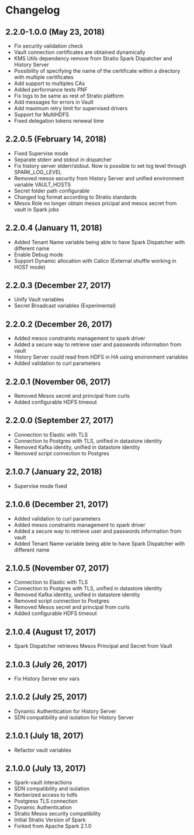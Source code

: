 # Changelog

## 2.2.0-1.0.0 (May 23, 2018)

* Fix security validation check
* Vault connection certificates are obtained dynamically
* KMS Utils dependency remove from Stratio Spark Dispatcher and History Server
* Possibility of specifying the name of the certificate within a directory with multiple certificates
* Add support to multiples CAs
* Added performance tests PNF
* Fix logs to be same as rest of Stratio platform
* Add messages for errors in Vault
* Add maximum retry limit for supervised drivers
* Support for MultiHDFS
* Fixed delegation tokens renewal time

## 2.2.0.5 (February 14, 2018)

* Fixed Supervise mode
* Separate stderr and stdout in dispatcher
* Fix history server stderr/stdout. Now is possible to set log level through SPARK_LOG_LEVEL
* Removed mesos security from History Server and unified environment variable VAULT_HOSTS
* Secret folder path configurable
* Changed log format according to Stratio standards
* Mesos Role no longer obtain mesos pricipal and mesos secret from vault in Spark jobs

## 2.2.0.4 (January 11, 2018)

* Added Tenant Name variable being able to have Spark Dispatcher with different name
* Enable Debug mode
* Support Dynamic allocation with Calico (External shuffle working in HOST mode)

## 2.2.0.3 (December 27, 2017)

* Unify Vault variables
* Secret Broadcast variables (Experimental)

## 2.2.0.2 (December 26, 2017)

* Added mesos constraints management to spark driver
* Added a secure way to retrieve user and passwords information from vault
* History Server could read from HDFS in HA using environment variables
* Added validation to curl parameters

## 2.2.0.1 (November 06, 2017)

* Removed Mesos secret and principal from curls
* Added configurable HDFS timeout

## 2.2.0.0 (September 27, 2017)

* Connection to Elastic with TLS
* Connection to Postgres with TLS, unified in datastore identity
* Removed Kafka identity, unified in datastore identity
* Removed script connection to Postgres 

## 2.1.0.7 (January 22, 2018)

* Supervise mode fixed

## 2.1.0.6 (December 21, 2017)

* Added validation to curl parameters
* Added mesos constraints management to spark driver
* Added a secure way to retrieve user and passwords information from vault
* Added Tenant Name variable being able to have Spark Dispatcher with different name

## 2.1.0.5 (November 07, 2017)

* Connection to Elastic with TLS
* Connection to Postgres with TLS, unified in datastore identity
* Removed Kafka identity, unified in datastore identity
* Removed script connection to Postgres 
* Removed Mesos secret and principal from curls
* Added configurable HDFS timeout

## 2.1.0.4 (August 17, 2017)

* Spark Dispatcher retrieves Mesos Principal and Secret from Vault

## 2.1.0.3 (July 26, 2017)

* Fix History Server env vars

## 2.1.0.2 (July 25, 2017)

* Dynamic Authentication for History Server
* SDN compatibility and isolation for History Server

## 2.1.0.1 (July 18, 2017)

* Refactor vault variables

## 2.1.0.0 (July 13, 2017)

* Spark-vault interactions
* SDN compatibility and isolation
* Kerberized access to hdfs
* Postgress TLS connection
* Dynamic Authentication
* Stratio Mesos security compatibility
* Initial Stratio Version of Spark
* Forked from Apache Spark 2.1.0
